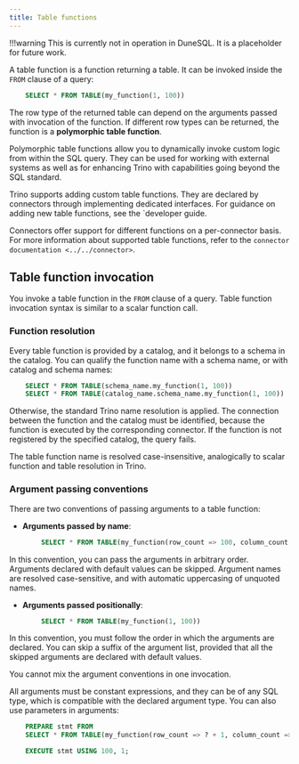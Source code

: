 ```yaml
---
title: Table functions
---
```


!!!warning
    This is currently not in operation in DuneSQL. It is a placeholder for future work.


A table function is a function returning a table. It can be invoked
inside the `FROM` clause of a query:
```sql
    SELECT * FROM TABLE(my_function(1, 100))
```
The row type of the returned table can depend on the arguments passed
with invocation of the function. If different row types can be returned,
the function is a **polymorphic table function**.

Polymorphic table functions allow you to dynamically invoke custom logic
from within the SQL query. They can be used for working with external
systems as well as for enhancing Trino with capabilities going beyond
the SQL standard.

Trino supports adding custom table functions. They are declared by
connectors through implementing dedicated interfaces. For guidance on
adding new table functions, see the
`developer guide.

Connectors offer support for different functions on a per-connector
basis. For more information about supported table functions, refer to
the `connector
documentation <../../connector>`.

## Table function invocation

You invoke a table function in the `FROM` clause of a query. Table
function invocation syntax is similar to a scalar function call.

### Function resolution

Every table function is provided by a catalog, and it belongs to a
schema in the catalog. You can qualify the function name with a schema
name, or with catalog and schema names:  
```sql
    SELECT * FROM TABLE(schema_name.my_function(1, 100))
    SELECT * FROM TABLE(catalog_name.schema_name.my_function(1, 100))
```
Otherwise, the standard Trino name resolution is applied. The connection
between the function and the catalog must be identified, because the
function is executed by the corresponding connector. If the function is
not registered by the specified catalog, the query fails.

The table function name is resolved case-insensitive, analogically to
scalar function and table resolution in Trino.

### Argument passing conventions

There are two conventions of passing arguments to a table function:

-   **Arguments passed by name**:
```sql
        SELECT * FROM TABLE(my_function(row_count => 100, column_count => 1))
```
In this convention, you can pass the arguments in arbitrary order.
Arguments declared with default values can be skipped. Argument names
are resolved case-sensitive, and with automatic uppercasing of unquoted
names.

-   **Arguments passed positionally**:
```sql
        SELECT * FROM TABLE(my_function(1, 100))
```
In this convention, you must follow the order in which the arguments are
declared. You can skip a suffix of the argument list, provided that all
the skipped arguments are declared with default values.

You cannot mix the argument conventions in one invocation.

All arguments must be constant expressions, and they can be of any SQL
type, which is compatible with the declared argument type. You can also
use parameters in arguments:

```sql
    PREPARE stmt FROM
    SELECT * FROM TABLE(my_function(row_count => ? + 1, column_count => ?));

    EXECUTE stmt USING 100, 1;
```